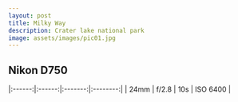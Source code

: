```yaml
---
layout: post
title: Milky Way
description: Crater lake national park
image: assets/images/pic01.jpg
---
```


<h2>Nikon D750</h2>

|:------:|:------:|:-------:|:--------:|
| 24mm   | f/2.8  |   10s   | ISO 6400 |


